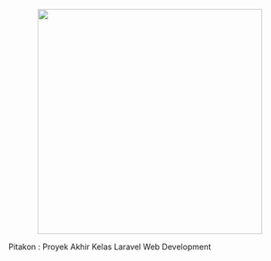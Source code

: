 <p align="center"><img src="https://drive.google.com/file/d/1p7GeBL1PBIl9d_IGcUbtagDmsE3sy0Wg/view?usp=sharing" width="400"></p>
Pitakon : Proyek Akhir Kelas Laravel Web Development 
